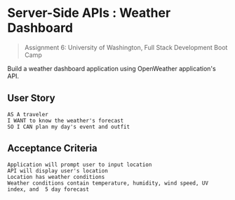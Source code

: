 # Server-Side APIs : Weather Dashboard

> Assignment 6:
> University of Washington, Full Stack Development Boot Camp

Build a weather dashboard application using OpenWeather application's API. 

## User Story 

```
AS A traveler
I WANT to know the weather's forecast
SO I CAN plan my day's event and outfit 

```

## Acceptance Criteria 

```
Application will prompt user to input location 
API will display user's location
Location has weather conditions
Weather conditions contain temperature, humidity, wind speed, UV index, and  5 day forecast

```

